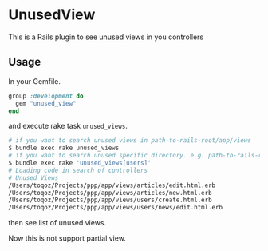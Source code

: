 # UnusedView
This is a Rails plugin to see unused views in you controllers

## Usage
In your Gemfile.

```ruby
group :development do
  gem "unused_view"
end
```

and execute rake task `unused_views`.

```sh
# if you want to search unused views in path-to-rails-root/app/views
$ bundle exec rake unused_views
# if you want to search unused specific directory. e.g. path-to-rails-root/app/views/users
$ bundle exec rake 'unused_views[users]'
# Loading code in search of controllers
# Unused Views
/Users/toqoz/Projects/ppp/app/views/articles/edit.html.erb
/Users/toqoz/Projects/ppp/app/views/articles/new.html.erb
/Users/toqoz/Projects/ppp/app/views/users/create.html.erb
/Users/toqoz/Projects/ppp/app/views/users/news/edit.html.erb

```

then see list of unused views.

Now this is not support partial view.
